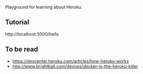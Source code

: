 Playground for learning about Heroku.

## Tutorial
http://localhost:5000/hello

## To be read
* https://devcenter.heroku.com/articles/how-heroku-works
* http://www.brightball.com/devops/docker-is-the-heroku-killer
